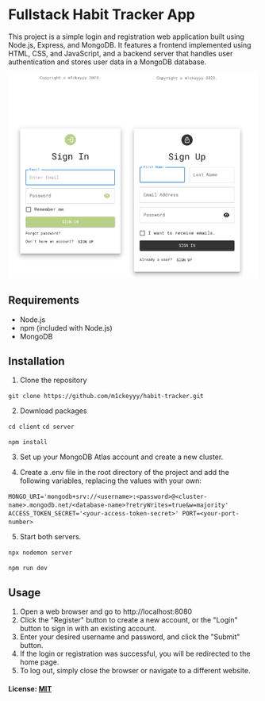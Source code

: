 # Fullstack Habit Tracker App

This project is a simple login and registration web application built using Node.js, Express, and MongoDB.
It features a frontend implemented using HTML, CSS, and JavaScript, and a backend server that handles user authentication and stores user data in a MongoDB database.


![Overview Image](./overview.png)



## Requirements

- Node.js
- npm (included with Node.js)
- MongoDB

## Installation

1. Clone the repository

`git clone https://github.com/m1ckeyyy/habit-tracker.git`

2. Download packages

`cd client`
`cd server`

`npm install`

3. Set up your MongoDB Atlas account and create a new cluster.

4. Create a .env file in the root directory of the project and add the following variables, replacing the values with your own:

`MONGO_URI='mongodb+srv://<username>:<password>@<cluster-name>.mongodb.net/<database-name>?retryWrites=true&w=majority'
ACCESS_TOKEN_SECRET='<your-access-token-secret>'
PORT=<your-port-number>`

5. Start both servers.

`npx nodemon server`


`npm run dev`


## Usage

1. Open a web browser and go to http://localhost:8080
2. Click the "Register" button to create a new account, or the "Login" button to sign in with an existing account.
3. Enter your desired username and password, and click the "Submit" button.
4. If the login or registration was successful, you will be redirected to the home page.
5. To log out, simply close the browser or navigate to a different website.


#### License: [MIT](https://github.com/m1ckeyyy/habit-tracker/blob/master/LICENSE)

